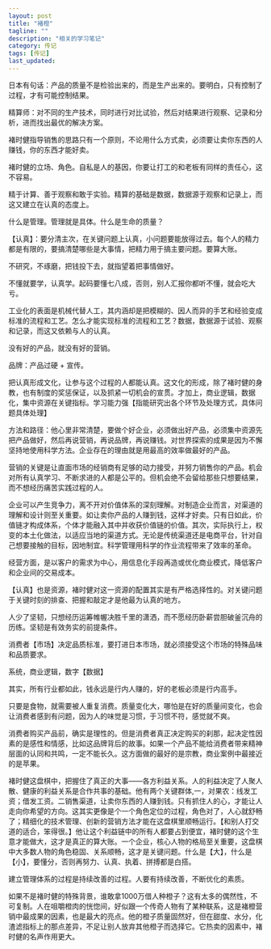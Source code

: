 ```yaml
---
layout: post
title: "褚橙"
tagline: ""
description: "相关的学习笔记"
category: 传记
tags: [传记]
last_updated: 
---
```

日本有句话：产品的质量不是检验出来的，而是生产出来的。要明白，只有控制了过程，才有可能控制结果。

精算师：对不同的生产技术，同时进行对比试验，然后对结果进行观察、记录和分析，进而找出最优的解决方案。

褚时健指导销售的思路只有一个原则，不论用什么方式卖，必须要让卖你东西的人赚钱，你的东西才能好卖。

褚时健的立场、角色。自私是人的基因，你要让打工的和老板有同样的责任心，这不容易。

精于计算、善于观察和敢于实验。精算的基础是数据，数据源于观察和记录上，而这又建立在认真的态度上。

什么是管理。管理就是具体。什么是生命的质量？

【认真】：要分清主次，在关键问题上认真，小问题要能放得过去。每个人的精力都是有限的，要搞清楚哪些是大事情，把精力用于搞主要问题。要算大账。

不研究，不琢磨，把钱投下去，就指望着把事情做好。

不懂就要学，认真学。起码要懂七八成，否则，别人汇报你都听不懂，就会吃大亏。

工业化的表面是机械代替人工，其内涵却是把模糊的、因人而异的手艺和经验变成标准的流程和工艺。怎么才能实现标准的流程和工艺？数据，数据源于试验、观察和记录，而这又依赖与人的认真。

没有好的产品，就没有好的营销。

品牌：产品过硬 + 宣传。

把认真形成文化，让参与这个过程的人都能认真。这文化的形成，除了褚时健的身教，也有制度的奖惩保证，以及抓紧一切机会的宣贯。才加上，商业逻辑，数据化，集中资源在关键指标。学习能力强【指能研究出各个环节及处理方式，具体问题具体处理】

方法和路径：他心里非常清楚，要做个好企业，必须做出好产品，必须集中资源先把产品做好，然后再说营销，再说品牌，再说赚钱。对世界探索的成果是因为不懈坚持地使用科学方法。企业存在的理由就是用最高的效率做最好的产品。

营销的关键是让直面市场的经销商有足够的动力接受，并努力销售你的产品。机会对所有认真学习、不断求进的人都是公平的。但机会绝不会留给那些只想要结果，而不想经历痛苦实践过程的人。

企业可以产生竞争力，离不开对价值体系的深刻理解。对制造企业而言，对渠道的理解和设计则至关重要。如让卖你产品的人赚到钱，这样才好卖。只有日如此，价值链才构成体系，个体才能融入其中并收获价值链的价值。其次，实际执行上，权变的本土化做法，以适应当地的渠道方式。无论是传统渠道还是电商平台，针对自己想要接触的目标，因地制宜。科学管理用科学的作业流程带来了效率的革命。

经营方面，是以客户的需求为中心，用信息化手段再造或优化商业模式，降低客户和企业间的交易成本。

【认真】也是资源，褚时健对这一资源的配置其实是有严格选择性的。对关键问题于关键时刻的排查、把握和敲定才是他最为认真的地方。

人少了坚韧，只想经历运筹帷幄决胜千里的潇洒，而不愿经历卧薪尝胆破釜沉舟的历练。坚韧是有效务实的前提条件。

消费者【市场】决定品质标准，要打进日本市场，就必须接受这个市场的特殊品味和品质要求。

系统，商业逻辑，数字【数据】

其实，所有行业都如此，钱永远是行内人赚的，好的老板必须是行内高手。

只要是食物，就需要被人重复消费。质量变化大，哪怕是在好的质量间变化，也会让消费者感到有问题，因为人的味觉是习惯，于习惯不符，感觉就不爽。

消费者购买产品前，确实是理性的。但是消费者真正决定购买的刹那，起决定性因素的是感性和情感，比如这品牌背后的故事。如果一个产品不能给消费者带来精神层面的认同和共鸣，一定不能长久。这方面做的最好的是宗教，商业案例中最接近的是苹果。

褚时健这盘棋中，把握住了真正的大事——各方利益关系。人的利益决定了人聚人散、健康的利益关系是合作共事的基础。他有两个关键群体,一，对果农：线发工资；借发工资。二销售渠道，让卖你东西的人赚到钱。只有抓住人的心，才能让人走向你希望的方向。这其实更像是个一个角色定位的过程，角色对了，人心就舒畅了；精细化的技术管理、创新的营销方法才能在这盘棋里顺畅运行。【和别人打交道的适合，笨得很。】他让这个利益链中的所有人都要占到便宜，褚时健的这个生意才能做大，这才是真正的算大账。一个企业，核心人物的格局至关重要，这盘棋中大多数人物的角色稳固、关系顺畅，这才是关键问题。什么是【大】，什么是【小】，要懂分，否则再努力、认真、执着、拼搏都是白搭。

建立管理体系的过程是持续改善的过程。人要有持续改善，不断优化的素质。

如果不是褚时健的特殊背景，谁敢拿1000万借人种橙子？这有太多的偶然性，不可复制。人在咀嚼橙肉的恍惚间，好似跟一个传奇人物有了某种联系，这是褚橙营销中最成果的因素，也是最大的亮点。他的橙子质量固然好，但在甜度、水分，化渣滤指标上的那点差异，不足让别人放弃其他橙子而选择它。它热卖的因素中，褚时健的名声作用更大。